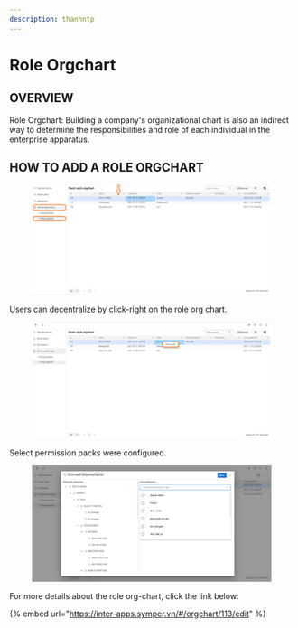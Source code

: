 ```yaml
---
description: thanhntp
---
```


# Role Orgchart

## OVERVIEW

Role Orgchart: Building a company's organizational chart is also an indirect way to determine the responsibilities and role of each individual in the enterprise apparatus.

## HOW TO ADD A ROLE ORGCHART

<figure><img src="../../../.gitbook/assets/image (17) (1).png" alt=""><figcaption></figcaption></figure>

Users can decentralize by click-right on the role org chart.

<figure><img src="../../../.gitbook/assets/image (18) (3).png" alt=""><figcaption></figcaption></figure>

Select permission packs were configured.

<figure><img src="../../../.gitbook/assets/image (21) (3).png" alt=""><figcaption></figcaption></figure>

For more details about the role org-chart, click the link below:

{% embed url="https://inter-apps.symper.vn/#/orgchart/113/edit" %}
